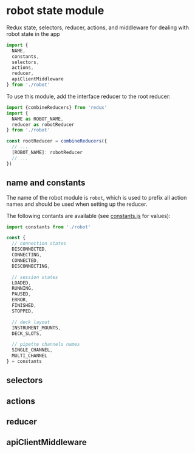 # robot state module

Redux state, selectors, reducer, actions, and middleware for dealing with robot state in the app

``` js
import {
  NAME,
  constants,
  selectors,
  actions,
  reducer,
  apiClientMiddleware
} from './robot'
```

To use this module, add the interface reducer to the root reducer:

``` js
import {combineReducers} from 'redux'
import {
  NAME as ROBOT_NAME,
  reducer as robotReducer
} from './robot'

const rootReducer = combineReducers({
  // ...
  [ROBOT_NAME]: robotReducer
  // ...
})
```

## name and constants

The name of the robot module is `robot`, which is used to prefix all action names and should be used when setting up the reducer.

The following contants are available (see [constants.js](./constants.js) for values):

``` js
import constants from './robot'

const {
  // connection states
  DISCONNECTED,
  CONNECTING,
  CONNECTED,
  DISCONNECTING,

  // session states
  LOADED,
  RUNNING,
  PAUSED,
  ERROR,
  FINISHED,
  STOPPED,

  // deck layout
  INSTRUMENT_MOUNTS,
  DECK_SLOTS,

  // pipette channels names
  SINGLE_CHANNEL,
  MULTI_CHANNEL
} = constants
```

## selectors

## actions

## reducer

## apiClientMiddleware
